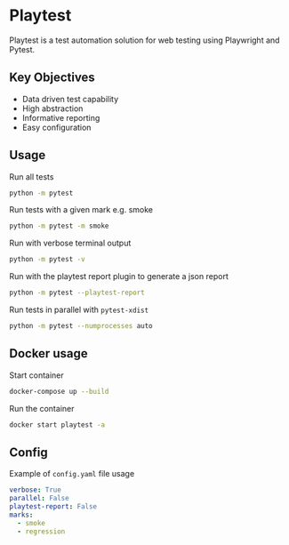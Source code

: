 # Playtest

Playtest is a test automation solution for web testing using Playwright and Pytest.


## Key Objectives
- Data driven test capability
- High abstraction
- Informative reporting
- Easy configuration


## Usage

Run all tests
```bash
python -m pytest
```

Run tests with a given mark e.g. smoke
```bash
python -m pytest -m smoke
```

Run with verbose terminal output
```bash
python -m pytest -v
```

Run with the playtest report plugin to generate a json report
```bash
python -m pytest --playtest-report
```

Run tests in parallel with `pytest-xdist`
```bash
python -m pytest --numprocesses auto
```

## Docker usage

Start container
```bash
docker-compose up --build
```

Run the container
```bash
docker start playtest -a
```


## Config
Example of `config.yaml` file usage
```yaml
verbose: True
parallel: False
playtest-report: False
marks:
  - smoke
  - regression
```